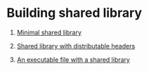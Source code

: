 Building shared library
=========================

1. [Minimal shared library](./exp1/makefile)

2. [Shared library with distributable headers](./exp2/makefile)

3. [An executable file with a shared library](./exp3/makefile) 
